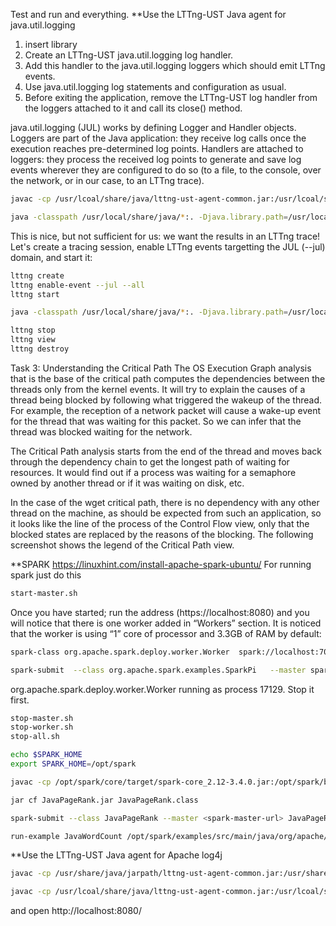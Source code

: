 Test  and run and everything.
**Use the LTTng-UST Java agent for java.util.logging

1. insert library 
2. Create an LTTng-UST java.util.logging log handler.
3. Add this handler to the java.util.logging loggers which should emit LTTng events.
4. Use java.util.logging log statements and configuration as usual.
5. Before exiting the application, remove the LTTng-UST log handler from the loggers attached to it and call its close() method.


java.util.logging (JUL) works by defining Logger and Handler objects. Loggers are part of the Java application: they receive log calls once the execution reaches pre-determined log points. Handlers are attached to loggers: they process the received log points to generate and save log events wherever they are configured to do so (to a file, to the console, over the network, or in our case, to an LTTng trace).


```bash
javac -cp /usr/lcoal/share/java/lttng-ust-agent-common.jar:/usr/lcoal/share/java/lttng-ust-agent-jul.jar:/usr/local/share/java/liblttng-ust-agent.jar Test.java
```


```bash
java -classpath /usr/local/share/java/*:. -Djava.library.path=/usr/local/lib Test
```


This is nice, but not sufficient for us: we want the results in an LTTng trace! Let's create a tracing session, enable LTTng events targetting the JUL (--jul) domain, and start it:

```bash
lttng create
lttng enable-event --jul --all
lttng start

java -classpath /usr/local/share/java/*:. -Djava.library.path=/usr/local/lib Test

lttng stop
lttng view
lttng destroy
```


Task 3: Understanding the Critical Path
The OS Execution Graph analysis that is the base of the critical path computes the dependencies between the threads only from the kernel events. It will try to explain the causes of a thread being blocked by following what triggered the wakeup of the thread. For example, the reception of a network packet will cause a wake-up event for the thread that was waiting for this packet. So we can infer that the thread was blocked waiting for the network.

The Critical Path analysis starts from the end of the thread and moves back through the dependency chain to get the longest path of waiting for resources. It would find out if a process was waiting for a semaphore owned by another thread or if it was waiting on disk, etc.

In the case of the wget critical path, there is no dependency with any other thread on the machine, as should be expected from such an application, so it looks like the line of the process of the Control Flow view, only that the blocked states are replaced by the reasons of the blocking. The following screenshot shows the legend of the Critical Path view.


**SPARK
https://linuxhint.com/install-apache-spark-ubuntu/
For running spark just do this

```bash
start-master.sh
```
Once you have started; run the address (https://localhost:8080) and you will notice that there is one worker added in “Workers” section. It is noticed that the worker is using “1” core of processor and 3.3GB of RAM by default:

```bash
spark-class org.apache.spark.deploy.worker.Worker  spark://localhost:7077 -c 1 -m 512M
```

```bash
spark-submit  --class org.apache.spark.examples.SparkPi   --master spark://localhost:7077  lib/spark-examples-1.2.1-hadoop2.4.0.jar 
```

org.apache.spark.deploy.worker.Worker running as process 17129.  Stop it first.

```bash
stop-master.sh
stop-worker.sh
stop-all.sh
```

```bash
echo $SPARK_HOME
export SPARK_HOME=/opt/spark
```


```bash
javac -cp /opt/spark/core/target/spark-core_2.12-3.4.0.jar:/opt/spark/build/scala-2.12.17/lib/scala-library.jar:/opt/spark/core/target/jars/guava-14.0.1.jar:/opt/spark/sql/core/target/spark-sql_2.12-3.4.0.jar JavaPageRank.java

jar cf JavaPageRank.jar JavaPageRank.class

spark-submit --class JavaPageRank --master <spark-master-url> JavaPageRank.jar <input-file> <output-file>

```

```bash
run-example JavaWordCount /opt/spark/examples/src/main/java/org/apache/spark/examples/dataset/wordcount.txt
```





**Use the LTTng-UST Java agent for Apache log4j

```bash
javac -cp /usr/share/java/jarpath/lttng-ust-agent-common.jar:/usr/share/java/jarpath/lttng-ust-agent-log4j.jar:$LOG4JPATH Test.java

javac -cp /usr/lcoal/share/java/lttng-ust-agent-common.jar:/usr/lcoal/share/java/lttng-ust-agent-jul.jar:/usr/local/share/java/liblttng-ust-agent.jar:$LOG4JPATH Test.java

```










and open http://localhost:8080/





